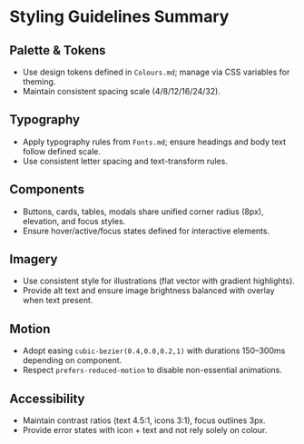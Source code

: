# Styling Guidelines Summary

## Palette & Tokens
- Use design tokens defined in `Colours.md`; manage via CSS variables for theming.
- Maintain consistent spacing scale (4/8/12/16/24/32).

## Typography
- Apply typography rules from `Fonts.md`; ensure headings and body text follow defined scale.
- Use consistent letter spacing and text-transform rules.

## Components
- Buttons, cards, tables, modals share unified corner radius (8px), elevation, and focus styles.
- Ensure hover/active/focus states defined for interactive elements.

## Imagery
- Use consistent style for illustrations (flat vector with gradient highlights).
- Provide alt text and ensure image brightness balanced with overlay when text present.

## Motion
- Adopt easing `cubic-bezier(0.4,0.0,0.2,1)` with durations 150–300ms depending on component.
- Respect `prefers-reduced-motion` to disable non-essential animations.

## Accessibility
- Maintain contrast ratios (text 4.5:1, icons 3:1), focus outlines 3px.
- Provide error states with icon + text and not rely solely on colour.
